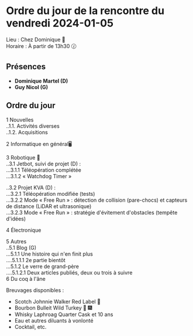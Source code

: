 # Ordre du jour de la rencontre du vendredi 2024-01-05

Lieu :    Chez Dominique 🔭  
Horaire : À partir de 13h30 🕜  
## Présences
* **Dominique Martel (D)**  
* **Guy Nicol (G)**  

## Ordre du jour
1 Nouvelles  
..1.1.  Activités diverses  
..1.2.  Acquisitions 

2 Informatique en général🖥  

3 Robotique 🤖  
..3.1 Jetbot, suivi de projet (D) :   
...3.1.1 Téléopération complétée    
...3.1.2 « Watchdog Timer »   

..3.2 Projet KVA (D) :   
...3.2.1 Téléopération modifiée (tests)    
...3.2.2 Mode « Free Run » : détection de collision (pare-chocs) et capteurs de distance (LiDAR et ultrasonique)     
...3.2.3 Mode « Free Run » : stratégie d'évitement d'obstacles (tempête d'idées)     

4 Électronique  

5 Autres  
..5.1 Blog (G)  
...5.1.1 Une histoire qui n'en finit plus  
....5.1.1.1 2e partie bientôt  
...5.1.2 Le verre de grand-père  
....5.1.2.1 Deux articles publiés, deux ou trois à suivre  
6 Du coq à l'âne  

Breuvages disponibles :
  * Scotch Johnnie Walker Red Label 🥃
  * Bourbon Bulleit Wild Turkey 🥃 🎆
  * Whisky Laphroag Quarter Cask et 10 ans
  * Eau et autres diluants à vonlonté
  * Cocktail, etc.
